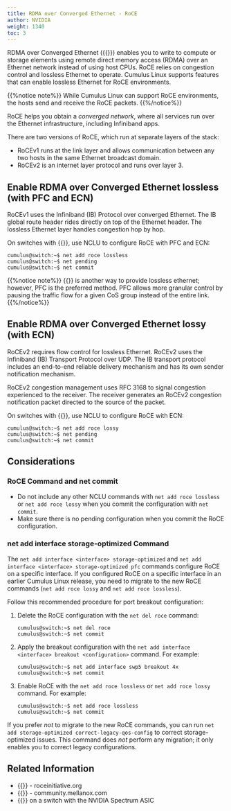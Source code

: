 ```yaml
---
title: RDMA over Converged Ethernet - RoCE
author: NVIDIA
weight: 1340
toc: 3
---
```

RDMA over Converged Ethernet ({{<exlink url="https://en.wikipedia.org/wiki/RDMA_over_Converged_Ethernet" text="RoCE">}}) enables you to write to compute or storage elements using remote direct memory access (RDMA) over an Ethernet network instead of using host CPUs. RoCE relies on congestion control and lossless Ethernet to operate. Cumulus Linux supports features that can enable lossless Ethernet for RoCE environments.

{{%notice note%}}
While Cumulus Linux can support RoCE environments, the hosts send and receive the RoCE packets.
{{%/notice%}}

RoCE helps you obtain a *converged network*, where all services run over the Ethernet infrastructure, including Infiniband apps.

There are two versions of RoCE, which run at separate layers of the stack:

- RoCEv1 runs at the link layer and allows communication between any two hosts in the same Ethernet broadcast domain.
- RoCEv2 is an internet layer protocol and runs over layer 3.

## Enable RDMA over Converged Ethernet lossless (with PFC and ECN)

RoCEv1 uses the Infiniband (IB) Protocol over converged Ethernet. The IB global route header rides directly on top of the Ethernet header. The lossless Ethernet layer handles congestion hop by hop.

On switches with {{<exlink url="https://cumulusnetworks.com/products/hardware-compatibility-list/?asic%5B0%5D=Mellanox%20Spectrum&asic%5B1%5D=Mellanox%20Spectrum_A1" text="Spectrum ASICs">}}, use NCLU to configure RoCE with PFC and ECN:

```
cumulus@switch:~$ net add roce lossless
cumulus@switch:~$ net pending
cumulus@switch:~$ net commit
```

{{%notice note%}}
{{<link url="Buffer-and-Queue-Management#link-pause" text="Link pause">}} is another way to provide lossless ethernet; however, PFC is the preferred method. PFC allows more granular control by pausing the traffic flow for a given CoS group instead of the entire link.
{{%/notice%}}

## Enable RDMA over Converged Ethernet lossy (with ECN)

RoCEv2 requires flow control for lossless Ethernet. RoCEv2 uses the Infiniband (IB) Transport Protocol over UDP. The IB transport protocol includes an end-to-end reliable delivery mechanism and has its own sender notification mechanism.

RoCEv2 congestion management uses RFC 3168 to signal congestion experienced to the receiver. The receiver generates an RoCEv2 congestion notification packet directed to the source of the packet.

On switches with {{<exlink url="https://cumulusnetworks.com/products/hardware-compatibility-list/?asic%5B0%5D=Mellanox%20Spectrum&asic%5B1%5D=Mellanox%20Spectrum_A1" text="Spectrum ASICs">}}, use NCLU to configure RoCE with ECN:

```
cumulus@switch:~$ net add roce lossy
cumulus@switch:~$ net pending
cumulus@switch:~$ net commit
```

## Considerations

### RoCE Command and net commit

- Do not include any other NCLU commands with `net add roce lossless` or `net add roce lossy` when you commit the configuration with `net commit`.
- Make sure there is no pending configuration when you commit the RoCE configuration.

### net add interface <interface> storage-optimized Command

The `net add interface <interface> storage-optimized` and `net add interface <interface> storage-optimized pfc` commands configure RoCE on a specific interface. If you configured RoCE on a specific interface in an earlier Cumulus Linux release, you need to migrate to the new RoCE commands (`net add roce lossy` and `net add roce lossless`).

Follow this recommended procedure for port breakout configuration:

1. Delete the RoCE configuration with the `net del roce` command:

   ```
   cumulus@switch:~$ net del roce
   cumulus@switch:~$ net commit
   ```

2. Apply the breakout configuration with the `net add interface <interface> breakout <configuration>` command. For example:

   ```
   cumulus@switch:~$ net add interface swp5 breakout 4x
   cumulus@switch:~$ net commit
   ```

3. Enable RoCE with the `net add roce lossless` or `net add roce lossy` command. For example:

   ```
   cumulus@switch:~$ net add roce lossless
   cumulus@switch:~$ net commit
   ```

If you prefer *not* to migrate to the new RoCE commands, you can run `net add storage-optimized correct-legacy-qos-config` to correct storage-optimized issues. This command does *not* perform any migration; it only enables you to correct legacy configurations.

## Related Information

- {{<exlink url="http://www.roceinitiative.org/roce-introduction/" text="RoCE introduction">}} - roceinitiative.org
- {{<exlink url="https://community.mellanox.com/s/article/understanding-rocev2-congestion-management" text="RoCEv2 congestion management">}} - community.mellanox.com
- {{<exlink url="https://community.mellanox.com/s/article/lossless-roce-configuration-for-spectrum-based-cumulus-switches-in-dscp-based-qos-mode" text="Configuring RoCE over a DSCP-based lossless network">}} on a switch with the NVIDIA Spectrum ASIC
